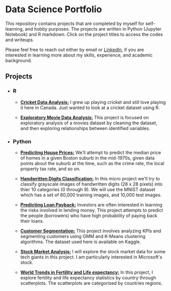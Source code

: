 # Data Science Portfolio

This repository contains projects that are completed by myself for self-learning, and hobby purposes. The projects are written in Python (Jupyter Notebook) and R markdown. Click on the project titles to access the codes and writeups.

Please feel free to reach out either by email or [LinkedIn](https://www.linkedin.com/in/ismail-frz/), if you are interested in learning more about my skills, experience, and academic background.

## Projects

- ### R
  - **[Cricket Data Analysis:](https://rpubs.com/ismail-hm/605412)**
     I grew up playing cricket and still love playing it here in Canada. Just wanted to look at a cricket dataset using R.
     
  - **[Exploratory Movie Data Analysis:](http://rpubs.com/ismail-hm/555820)**
     This project is focused on exploratory analysis of a movies dataset by cleaning the dataset, and then exploring relationships between identified variables.

- ### Python
    -  **[Predicting House Prices:](https://github.com/ismail-frz/Data-Science-Portfolio/blob/master/Predicting%20House%20Prices.ipynb)**
    We’ll attempt to predict the median price of homes in a given Boston suburb in the mid-1970s, given data points about the suburb at the time, such as the crime rate, the local property tax rate, and so on.
    
    -  **[Handwritten Digits Classification:](https://github.com/ismail-frz/Data-Science-Portfolio/blob/master/Handwritten%20Integer%20Classification.ipynb)**
    In this micro project we'll try to classify grayscale images of handwritten digits (28 x 28 pixels) into thier 10 categories (0 through 9). We will use the MNIST dataset which has a set of 60,000 training images, and 10,000 test images.
    
  -  **[Predicting Loan Payback:](https://github.com/ismail-frz/Data-Science-Portfolio/blob/master/Predicting%20Loan%20Payback.ipynb)**
  Investors are often interested in learning the risks involved in lending money. This project attempts to predict the people (borrowers) who have high probability of paying back their loans.
  
  -  **[Customer Segmentation:](https://github.com/ismail-frz/Data-Science-Portfolio/blob/master/Machine_Learning:%20Customer_Segmentation.ipynb)** 
  This project involves analyzing KPIs and segmenting customers using GMM and K-Means clustering algorithms. The dataset used here is available on Kaggle.
  
  -  **[Stock Market Analysis:](https://github.com/ismail-frz/Data-Science-Portfolio/blob/master/Stock%20Market%20Analysis.ipynb)** 
  I will explore the stock market data for some tech giants in this project. I am particularly interested in Microsoft's stock.
  
  -  **[World Trends in Fertility and Life expectancy:](https://github.com/ismail-hm/Data-Science-Portfolio/blob/master/World%20Trends%20in%20Birth%20rate%20and%20Life%20Expectancy.ipynb)** 
     In this project, I explore fertility and life expectancy statistics by country through scatterplots. The scatterplots are categorised by countries regions.


